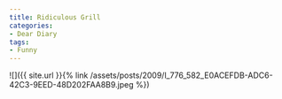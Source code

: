 ```yaml
---
title: Ridiculous Grill
categories:
- Dear Diary
tags:
- Funny
---
```


![]({{ site.url }}{% link /assets/posts/2009/l_776_582_E0ACEFDB-ADC6-42C3-9EED-48D202FAA8B9.jpeg %})
